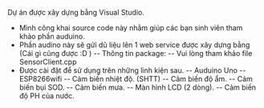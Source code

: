 Dự án được xây dựng bằng Visual Studio.
- Mình công khai source code này nhằm giúp các bạn sinh viên tham khảo phần auduino.
- Phần audino này sẽ gửi dũ liệu lên 1 web service được xây dựng bằng (Cái gì cũng được :D )
-- Thông tin package:
-- Vui lòng tham khảo file SensorClient.cpp
- Được cài đặt để sử dụng trên những linh kiện sau.
-- Auduino Uno
-- ESP8266wifi
-- Cảm biến nhiệt độ. (SHTT)
-- Cảm biến độ ẩm.
-- Cảm biến bụi SOD.
-- Cảm biến mưa.
-- Màn hình LCD (2 dòng).
-- Cảm biến độ PH của nước.

